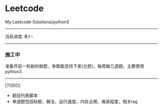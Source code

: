 # Leetcode
  My Leetcode Solutions/python3
***
<start-tag>

当前进度:  **0 / -**

<end-tag>

***
### 施工中
准备开启一轮新的做题，争取能坚持下来(允悲)，每周做几道题。主要使用python3
***
[TODO]
* 题目列表脚本  
* 单道题包括标题，解法，运行速度，内存占用，难易程度，相关tag
